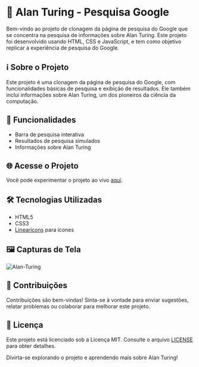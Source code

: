 # 🧮 Alan Turing - Pesquisa Google

Bem-vindo ao projeto de clonagem da página de pesquisa do Google que se concentra na pesquisa de informações sobre Alan Turing. Este projeto foi desenvolvido usando HTML, CSS e JavaScript, e tem como objetivo replicar a experiência de pesquisa do Google.

## ℹ️ Sobre o Projeto

Este projeto é uma clonagem da página de pesquisa do Google, com funcionalidades básicas de pesquisa e exibição de resultados. Ele também inclui informações sobre Alan Turing, um dos pioneiros da ciência da computação.

## 🚀 Funcionalidades

- Barra de pesquisa interativa
- Resultados de pesquisa simulados
- Informações sobre Alan Turing

## 🌐 Acesse o Projeto

Você pode experimentar o projeto ao vivo [aqui](https://paulo-santos360.github.io/Alan-Turing/).

## 🛠️ Tecnologias Utilizadas

- HTML5
- CSS3
- [Linearicons](https://cdn.linearicons.com/free/1.0.0/icon-font.min.css) para ícones

## 🖼️ Capturas de Tela

![Alan-Turing](https://user-images.githubusercontent.com/102436341/228944712-63f11967-a81c-4bba-a4f2-b698dbd5ee6a.png)

## 🤝 Contribuições

Contribuições são bem-vindas! Sinta-se à vontade para enviar sugestões, relatar problemas ou colaborar para melhorar este projeto.

## 📄 Licença

Este projeto está licenciado sob a Licença MIT. Consulte o arquivo [LICENSE](MIT) para obter detalhes.

Divirta-se explorando o projeto e aprendendo mais sobre Alan Turing!
